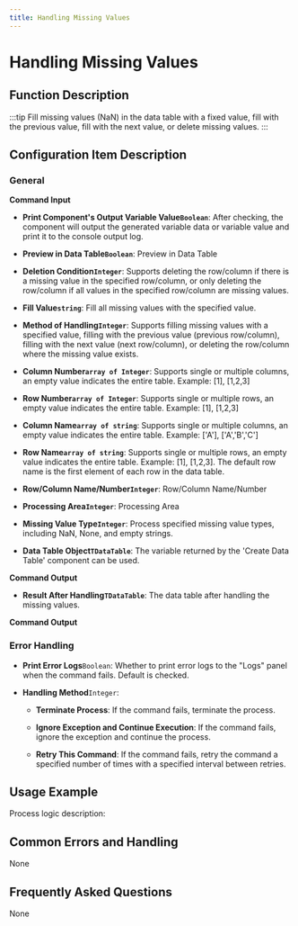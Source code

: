 ```yaml
---
title: Handling Missing Values
---
```


# Handling Missing Values

## Function Description

:::tip 
Fill missing values (NaN) in the data table with a fixed value, fill with the previous value, fill with the next value, or delete missing values.
:::

## Configuration Item Description

### General

**Command Input**

- **Print Component's Output Variable Value`Boolean`**: After checking, the component will output the generated variable data or variable value and print it to the console output log.

- **Preview in Data Table`Boolean`**: Preview in Data Table

- **Deletion Condition`Integer`**: Supports deleting the row/column if there is a missing value in the specified row/column, or only deleting the row/column if all values in the specified row/column are missing values.

- **Fill Value`string`**: Fill all missing values with the specified value.

- **Method of Handling`Integer`**: Supports filling missing values with a specified value, filling with the previous value (previous row/column), filling with the next value (next row/column), or deleting the row/column where the missing value exists.

- **Column Number`array of Integer`**: Supports single or multiple columns, an empty value indicates the entire table. Example: [1], [1,2,3]

- **Row Number`array of Integer`**: Supports single or multiple rows, an empty value indicates the entire table. Example: [1], [1,2,3]

- **Column Name`array of string`**: Supports single or multiple columns, an empty value indicates the entire table. Example: ['A'], ['A','B','C']

- **Row Name`array of string`**: Supports single or multiple rows, an empty value indicates the entire table. Example: [1], [1,2,3]. The default row name is the first element of each row in the data table.

- **Row/Column Name/Number`Integer`**: Row/Column Name/Number

- **Processing Area`Integer`**: Processing Area

- **Missing Value Type`Integer`**: Process specified missing value types, including NaN, None, and empty strings.

- **Data Table Object`TDataTable`**: The variable returned by the 'Create Data Table' component can be used.


**Command Output**

- **Result After Handling`TDataTable`**: The data table after handling the missing values.


**Command Output**

### Error Handling

- **Print Error Logs**`Boolean`: Whether to print error logs to the "Logs" panel when the command fails. Default is checked. 

- **Handling Method**`Integer`:

    - **Terminate Process**: If the command fails, terminate the process.

    - **Ignore Exception and Continue Execution**: If the command fails, ignore the exception and continue the process.

    - **Retry This Command**: If the command fails, retry the command a specified number of times with a specified interval between retries.

## Usage Example

Process logic description:

## Common Errors and Handling

None

## Frequently Asked Questions

None

